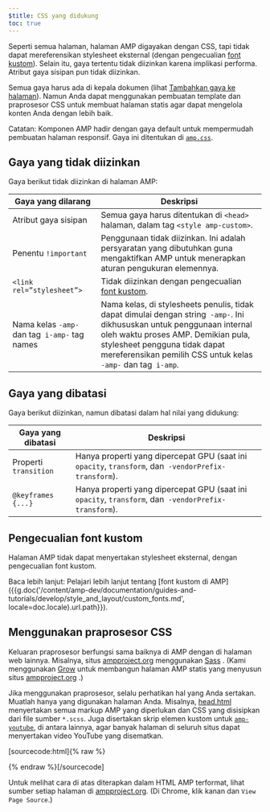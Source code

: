 ```yaml
---
$title: CSS yang didukung
toc: true
---
```



Seperti semua halaman, halaman AMP digayakan dengan CSS, tapi tidak dapat mereferensikan stylesheet eksternal (dengan pengecualian [font kustom](#the-custom-fonts-exception)). Selain itu, gaya tertentu tidak diizinkan karena implikasi performa. Atribut gaya sisipan pun tidak diizinkan.

Semua gaya harus ada di kepala dokumen (lihat [Tambahkan gaya ke halaman](/id/docs/design/responsive_amp.html#add-styles-to-a-page)). Namun Anda dapat menggunakan pembuatan template dan praprosesor CSS untuk membuat halaman statis agar dapat mengelola konten Anda dengan lebih baik.

Catatan: Komponen AMP hadir dengan gaya default untuk mempermudah pembuatan halaman responsif. Gaya ini ditentukan di [`amp.css`](https://github.com/ampproject/amphtml/blob/master/css/amp.css).

## Gaya yang tidak diizinkan

Gaya berikut tidak diizinkan di halaman AMP:

<table>
  <thead>
    <tr>
      <th class="col-thirty" data-th="Banned style">Gaya yang dilarang</th>
      <th data-th="Description">Deskripsi</th>
    </tr>
  </thead>
  <tbody>
    <tr>
      <td data-th="Banned style">Atribut gaya sisipan</td>
      <td data-th="Description">Semua gaya harus ditentukan di <code>&lt;head&gt;</code> halaman,
        dalam tag <code>&lt;style amp-custom&gt;</code>.</td>
    </tr>
    <tr>
      <td data-th="Banned style">Penentu <code>!important</code></td>
      <td data-th="Description">Penggunaan tidak diizinkan. Ini adalah persyaratan yang dibutuhkan guna mengaktifkan AMP untuk menerapkan aturan pengukuran elemennya.</td>
    </tr>
    <tr>
      <td data-th="Banned style"><code>&lt;link rel=”stylesheet”&gt;</code></td>
      <td data-th="Description"> Tidak diizinkan dengan pengecualian <a href="#the-custom-fonts-exception">font kustom</a>.</td>
    </tr>
    <tr>
      <td data-th="Banned style">Nama kelas <code>-amp-</code> dan tag<code> i-amp-</code> tag names</td>
      <td data-th="Description">Nama kelas, di stylesheets penulis, tidak dapat dimulai dengan string<code> -amp-</code>. Ini dikhususkan untuk penggunaan internal oleh waktu proses AMP. Demikian pula, stylesheet pengguna tidak dapat mereferensikan pemilih CSS untuk kelas<code> -amp-</code> dan tag<code> i-amp</code>.</td>
    </tr>
  </tbody>
</table>

## Gaya yang dibatasi

Gaya berikut diizinkan, namun dibatasi dalam hal nilai yang didukung:

<table>
  <thead>
    <tr>
      <th class="col-thirty" data-th="Banned style">Gaya yang dibatasi</th>
      <th data-th="Description">Deskripsi</th>
    </tr>
  </thead>
  <tbody>
    <tr>
      <td data-th="Restricted style">Properti <code>transition</code></td>
      <td data-th="Description"> Hanya properti yang dipercepat GPU (saat ini<code> opacity</code>, <code>transform</code>, dan<code> -vendorPrefix-transform</code>).</td>
    </tr>
    <tr>
      <td data-th="Restricted style"><code>@keyframes {...}</code></td>
      <td data-th="Description"> Hanya properti yang dipercepat GPU (saat ini<code> opacity</code>, <code>transform</code>, dan<code> -vendorPrefix-transform</code>).</td>
    </tr>
  </tbody>
</table>

## Pengecualian font kustom

Halaman AMP tidak dapat menyertakan stylesheet eksternal, dengan pengecualian font kustom.

Baca lebih lanjut: Pelajari lebih lanjut tentang [font kustom di AMP]({{g.doc('/content/amp-dev/documentation/guides-and-tutorials/develop/style_and_layout/custom_fonts.md', locale=doc.locale).url.path}}).

## Menggunakan praprosesor CSS

Keluaran praprosesor berfungsi sama baiknya di AMP dengan di halaman web lainnya. Misalnya, situs [ampproject.org](https://www.ampproject.org/)
menggunakan [Sass](http://sass-lang.com/) . (Kami menggunakan [Grow](http://grow.io/)  untuk membangun halaman AMP statis yang menyusun situs [ampproject.org](https://www.ampproject.org/) .)


Jika menggunakan praprosesor, selalu perhatikan hal yang Anda sertakan. Muatlah hanya yang digunakan halaman Anda. Misalnya, [head.html](https://github.com/ampproject/docs/blob/master/views/partials/head.html)
menyertakan semua markup AMP yang diperlukan dan CSS yang disisipkan dari file sumber `*.scss`. Juga disertakan skrip elemen kustom untuk [`amp-youtube`](/id/docs/reference/components/amp-youtube.html), di antara lainnya, agar banyak halaman di seluruh situs dapat menyertakan video YouTube yang disematkan.

[sourcecode:html]{% raw %}
<head>
  <meta charset="utf-8">
  <meta name="viewport" content="width=device-width,minimum-scale=1,initial-scale=1">
  <meta property="og:description" content="{% if doc.description %}{{doc.description}} – {% endif %}Accelerated Mobile Pages Project">
  <meta name="description" content="{% if doc.description %}{{doc.description}} – {% endif %}Accelerated Mobile Pages Project">

  <title>Proyek Accelerated Mobile Pages</title>
  <link rel="icon" href="/static/img/amp_favicon.png">
  <link rel="canonical" href="https://www.ampproject.org{{doc.url.path}}">
  <link href="https://fonts.googleapis.com/css?family=Roboto:200,300,400,500,700" rel="stylesheet">
  <style amp-custom>
  {% include "/assets/css/main.min.css" %}
  </style>

  <style amp-boilerplate>body{-webkit-animation:-amp-start 8s steps(1,end) 0s 1 normal both;-moz-animation:-amp-start 8s steps(1,end) 0s 1 normal both;-ms-animation:-amp-start 8s steps(1,end) 0s 1 normal both;animation:-amp-start 8s steps(1,end) 0s 1 normal both}@-webkit-keyframes -amp-start{from{visibility:hidden}to{visibility:visible}}@-moz-keyframes -amp-start{from{visibility:hidden}to{visibility:visible}}@-ms-keyframes -amp-start{from{visibility:hidden}to{visibility:visible}}@-o-keyframes -amp-start{from{visibility:hidden}to{visibility:visible}}@keyframes -amp-start{from{visibility:hidden}to{visibility:visible}}</style><noscript><style amp-boilerplate>body{-webkit-animation:none;-moz-animation:none;-ms-animation:none;animation:none}</style></noscript>
  <script async src="https://cdn.ampproject.org/v0.js"></script>
  <script async custom-element="amp-carousel" src="https://cdn.ampproject.org/v0/amp-carousel-0.1.js"></script>
  <script async custom-element="amp-analytics" src="https://cdn.ampproject.org/v0/amp-analytics-0.1.js"></script>
  <script async custom-element="amp-lightbox" src="https://cdn.ampproject.org/v0/amp-lightbox-0.1.js"></script>
  <script async custom-element="amp-youtube" src="https://cdn.ampproject.org/v0/amp-youtube-0.1.js"></script>
  <script async custom-element="amp-sidebar" src="https://cdn.ampproject.org/v0/amp-sidebar-0.1.js"></script>
  <script async custom-element="amp-iframe" src="https://cdn.ampproject.org/v0/amp-iframe-0.1.js"></script>
</head>
{% endraw %}[/sourcecode]

 Untuk melihat cara di atas diterapkan dalam HTML AMP terformat, lihat sumber setiap halaman di [ampproject.org](https://www.ampproject.org/). (Di Chrome, klik kanan dan `View Page Source`.)

